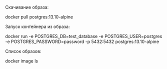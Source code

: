 Скачивание образа:

docker pull postgres:13.10-alpine

Запуск контейнера из образа:

docker run -e POSTGRES_DB=test_database -e POSTGRES_USER=postgres -e POSTGRES_PASSWORD=password -p 5432:5432 postgres:13.10-alpine

Список образов:

docker image ls